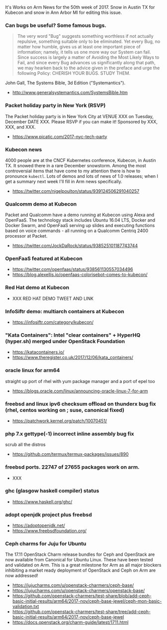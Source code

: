 It's Works on Arm News for the 50th week of 2017. Snow in 
Austin TX for Kubecon and snow in Ann Arbor MI for editing
this issue.

### Can bugs be useful? Some famous bugs.

> The very word "Bug" suggests something worthless if not actually
repulsive, something suitable only to be eliminated. Yet every Bug, no
matter how humble, gives us at least one important piece of
information; namely, it tells us one more way our System can fail.
Since success is largely a matter of Avoiding the Most Likely Ways to
Fail, and since every Bug advances us significantly along that path, we
may hearken back to the advice given in the preface and urge the following
Policy: CHERISH YOUR BUGS. STUDY THEM.

John Gall, The Systems Bible, 3d Edition ("Systemantics").

* http://www.generalsystemantics.com/SystemsBible.htm

### Packet holiday party in New York (RSVP)

The Packet holiday party is in New York City at VENUE XXX on Tuesday, December DATE XXX.
Please RSVP if you can make it! Sponsored by XXX, XXX, and XXX.

* https://www.picatic.com/2017-nyc-tech-party

### Kubecon news 

4000 people are at the CNCF Kubernetes conference, Kubecon, in Austin TX. It
snowed there in a rare December snowstorm. Among the most controversial items
that have come to my attention there is how to pronounce `kubectl`. Lots of
demos and lots of news of 1.0 releases; when I get a summary next week I'll
fill in Arm news specifically.

* https://twitter.com/nigelpoulton/status/939124506291040257

### Qualcomm demo at Kubecon

Packet and Qualcomm have a demo running at Kubecon using
Alexa and OpenFaaS. The technology stack includes Ubuntu 16.04 LTS,
Docker and Docker Swarm, and OpenFaaS serving up slides and 
executing functions based on voice commands - all running on
a Qualcomm Centriq 2400 processor at Packet.

* https://twitter.com/JockDaRock/status/938525101187743744

### OpenFaaS featured at Kubecon

* https://twitter.com/openfaas/status/938561130557034496
* https://blog.alexellis.io/openfaas-colorisebot-comes-to-kubecon/

### Red Hat demo at Kubecon

* XXX RED HAT DEMO TWEET AND LINK

### InfoSiftr demo: multiarch containers at Kubecon

* https://infosiftr.com/category/kubecon/

### "Kata Containers": Intel "clear containers" + HyperHQ (hyper.sh) merged under OpenStack Foundation

* https://katacontainers.io/
* https://www.theregister.co.uk/2017/12/06/kata_containers/

### oracle linux for arm64 

straight up port of rhel with yum package manager and a port of epel too

* https://blogs.oracle.com/linux/announcing-oracle-linux-7-for-arm

### freebsd and linux ipv6 checksum offload on thunderx bug fix (rhel, centos working on ; suse, canonical fixed)

* https://patchwork.kernel.org/patch/10070451/

### php 7.x gettype(-1) incorrect inline assembly bug fix

scrub all the distros

* https://github.com/termux/termux-packages/issues/890


### freebsd ports. 22747 of 27655 packages work on arm.

* XXX

### ghc (glasgow haskell compiler) status

* https://www.haskell.org/ghc/

### adopt openjdk project plus freebsd

* https://adoptopenjdk.net/
* https://www.freebsdfoundation.org/

### Ceph charms for Juju for Ubuntu

The 17.11 OpenStack Charm release bundles for Ceph and OpenStack are now available from Canonical for Ubuntu Linux. These have been tested and validated on Arm. This is a great milestone for Arm as all major blockers inhibiting a market ready deployment of OpenStack and Ceph on Arm are now addressed!

* https://jujucharms.com/u/openstack-charmers/ceph-base/
* https://jujucharms.com/u/openstack-charmers/openstack-base/
* https://github.com/openstack-charmers/test-share/blob/add-ceph-basic-initial-results/arm64/2017-nov/ceph-base-jewel/ceph-mon-basic-validation.txt
* https://github.com/openstack-charmers/test-share/tree/add-ceph-basic-initial-results/arm64/2017-nov/ceph-base-jewel
* https://docs.openstack.org/charm-guide/latest/1711.html 


